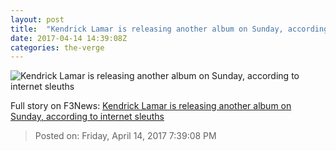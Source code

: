 ```yaml
---
layout: post
title:  "Kendrick Lamar is releasing another album on Sunday, according to internet sleuths"
date: 2017-04-14 14:39:08Z
categories: the-verge
---
```


![Kendrick Lamar is releasing another album on Sunday, according to internet sleuths](https://cdn0.vox-cdn.com/thumbor/PQ6uUBKRvqwmgX7NEUT4ORSbUWM=/0x158:1200x833/1600x900/cdn0.vox-cdn.com/uploads/chorus_image/image/54257379/C9H8_PAUwAEMxzR.0.jpg)




Full story on F3News: [Kendrick Lamar is releasing another album on Sunday, according to internet sleuths](http://www.f3nws.com/n/Z4bqm)

> Posted on: Friday, April 14, 2017 7:39:08 PM
